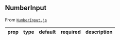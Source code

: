 
## NumberInput

From [`NumberInput.js`](NumberInput.js)



prop | type | default | required | description
---- | :----: | :-------: | :--------: | -----------



